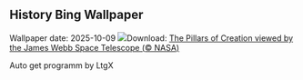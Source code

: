 ## History Bing Wallpaper
Wallpaper date: 2025-10-09
![](https://www.bing.com/th?id=OHR.WebbPillars_EN-GB5169547738_UHD.jpg&w=1000)Download: [The Pillars of Creation viewed by the James Webb Space Telescope (© NASA)](https://www.bing.com/th?id=OHR.WebbPillars_EN-GB5169547738_UHD.jpg)

Auto get programm by LtgX

